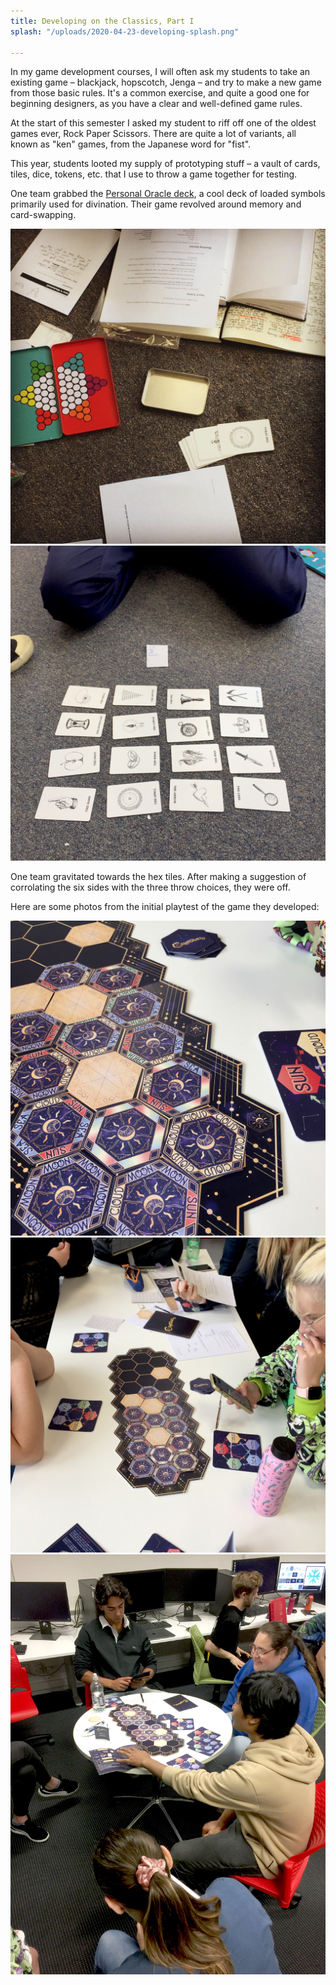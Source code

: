 ```yaml
---
title: Developing on the Classics, Part I
splash: "/uploads/2020-04-23-developing-splash.png"

---
```

In my game development courses, I will often ask my students to take an existing game – blackjack, hopscotch, Jenga – and try to make a new game from those basic rules. It's a common exercise, and quite a good one for beginning designers, as you have a clear and well-defined game rules.

At the start of this semester I asked my student to riff off one of the oldest games ever, Rock Paper Scissors. There are quite a lot of variants, all known as "ken" games, from the Japanese word for "fist".

This year, students looted my supply of prototyping stuff – a vault of cards, tiles, dice, tokens, etc. that I use to throw a game together for testing.

One team grabbed the [Personal Oracle deck](https://www.etsy.com/nz/listing/246344842/the-personal-oracle), a cool deck of loaded symbols primarily used for divination. Their game revolved around memory and card-swapping.

![](/uploads/2020-04-23-developing-05.jpg)![](/uploads/2020-04-23-developing-04.jpg)

One team gravitated towards the hex tiles. After making a suggestion of corrolating the six sides with the three throw choices, they were off.

Here are some photos from the initial playtest of the game they developed:

![](/uploads/2020-04-23-developing-01.jpg)![](/uploads/2020-04-23-developing-02.jpg)![](/uploads/2020-04-23-developing-03.jpg)